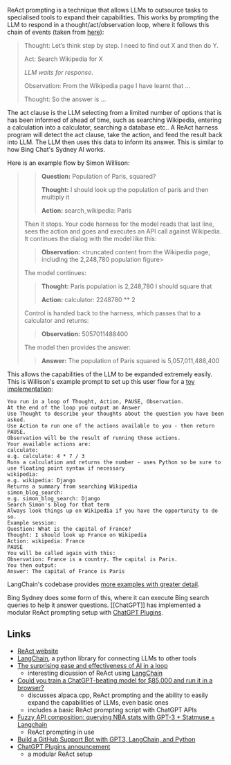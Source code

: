 ReAct prompting is a technique that allows LLMs to outsource tasks to specialised tools to expand their capabilities. This works by prompting the LLM to respond in a thought/act/observation loop, where it follows this chain of events (taken from [here](https://interconnected.org/home/2023/03/16/singularity)):

> Thought: Let’s think step by step. I need to find out X and then do Y.
> 
> Act: Search Wikipedia for X
> 
> *LLM waits for response*.
> 
> Observation: From the Wikipedia page I have learnt that …
> 
> Thought: So the answer is …

The act clause is the LLM selecting from a limited number of options that is has been informed of ahead of time, such as searching Wikipedia, entering a calculation into a calculator, searching a database etc.. A ReAct harness program will detect the act clause, take the action, and feed the result back into LLM.  The LLM then uses this data to inform its answer.  This is similar to how Bing Chat's Sydney AI works.

Here is an example flow by Simon Willison:

> > **Question:** Population of Paris, squared? 
> > 
> > **Thought:** I should look up the population of paris and then multiply it
> > 
> > **Action:** search_wikipedia: Paris
> 
> Then it stops. Your code harness for the model reads that last line, sees the action and goes and executes an API call against Wikipedia. It continues the dialog with the model like this:
> 
> > **Observation:** <truncated content from the Wikipedia page, including the 2,248,780 population figure>
> 
> The model continues:
> 
> > **Thought:** Paris population is 2,248,780 I should square that
> > 
> > **Action:** calculator: 2248780 ** 2
> 
> Control is handed back to the harness, which passes that to a calculator and returns:
> 
> > **Observation:** 5057011488400
> 
> The model then provides the answer:
> 
> > **Answer:** The population of Paris squared is 5,057,011,488,400

This allows the capabilities of the LLM to be expanded extremely easily.  This is Willison's  example prompt to set up this user flow for a [toy implementation](https://til.simonwillison.net/llms/python-react-pattern):

```
You run in a loop of Thought, Action, PAUSE, Observation.
At the end of the loop you output an Answer
Use Thought to describe your thoughts about the question you have been asked.
Use Action to run one of the actions available to you - then return PAUSE.
Observation will be the result of running those actions.
Your available actions are:
calculate:
e.g. calculate: 4 * 7 / 3
Runs a calculation and returns the number - uses Python so be sure to use floating point syntax if necessary
wikipedia:
e.g. wikipedia: Django
Returns a summary from searching Wikipedia
simon_blog_search:
e.g. simon_blog_search: Django
Search Simon's blog for that term
Always look things up on Wikipedia if you have the opportunity to do so.
Example session:
Question: What is the capital of France?
Thought: I should look up France on Wikipedia
Action: wikipedia: France
PAUSE
You will be called again with this:
Observation: France is a country. The capital is Paris.
You then output:
Answer: The capital of France is Paris
```

LangChain's codebase provides [more examples with greater detail](https://github.com/hwchase17/langchain/blob/2f6833d4334f762d2abb070a5e1496fc560c5435/langchain/agents/react/wiki_prompt.py#L5).

Bing Sydney does some form of this, where it can execute Bing search queries to help it answer questions.  [[ChatGPT]] has implemented a modular ReAct prompting setup with [ChatGPT Plugins](https://openai.com/blog/chatgpt-plugins).

## Links

- [ReAct website](https://react-lm.github.io/)
- [LangChain](https://github.com/hwchase17/langchain), a python library for connecting LLMs to other tools
- [The surprising ease and effectiveness of AI in a loop](https://interconnected.org/home/2023/03/16/singularity)
	- interesting dicussion of ReAct using [LangChain](https://langchain.readthedocs.io/en/latest/)
- [Could you train a ChatGPT-beating model for $85,000 and run it in a browser?](https://simonwillison.net/2023/Mar/17/beat-chatgpt-in-a-browser/)
	- discusses alpaca.cpp, ReAct prompting and the ability to easily expand the capabilities of LLMs, even basic ones
	- includes a basic ReAct prompting script with ChatGPT APIs
- [Fuzzy API composition: querying NBA stats with GPT-3 + Statmuse + Langchain](https://www.geoffreylitt.com/2023/01/29/fun-with-compositional-llms-querying-basketball-stats-with-gpt-3-statmuse-langchain.html)
	- ReAct prompting in use
- [Build a GitHub Support Bot with GPT3, LangChain, and Python](https://dagster.io/blog/chatgpt-langchain)
- [ChatGPT Plugins announcement](https://openai.com/blog/chatgpt-plugins)
	- a modular ReAct setup